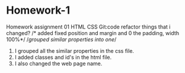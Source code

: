 # Homework-1
Homework assignment 01 HTML CSS Git:code refactor
things that i changed?
/* added fixed position and margin and 0 the padding, width 100%*/
/*grouped  similar properties into one*/
<!--changed the website name-->
<!--added id= in the search engine-->
<!--added alt text-->
<!--added alt text and removed the closing img-->
1. I grouped all the similar properties in the css file.
2. I added classes and id's in the html file.
3. I also changed the web page name.